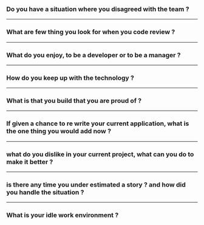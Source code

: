 ### Do you have a situation where you disagreed with the team ?

---

### What are few thing you look for when you code review ?

---

### What do you enjoy, to be a developer or to be a manager ?

---

### How do you keep up with the technology ?

---

### What is that you build that you are proud of ?

---

### If given a chance to re write your current application, what is the one thing you would add now ?

---

### what do you dislike in your current project, what can you do to make it better ?

---

### is there any time you under estimated a story ? and how did you handle the situation ?

--- 

### What is your idle work environment ?
